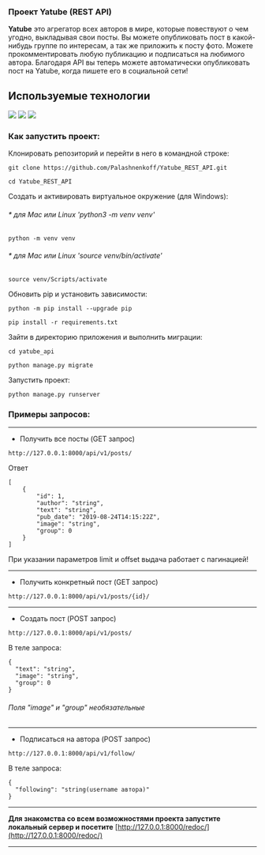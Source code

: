 ### Проект Yatube (REST API)

**Yatube**  это агрегатор всех авторов в мире, которые повествуют о чем угодно, выкладывая свои посты. Вы можете опубликовать пост в какой-нибудь группе по интересам, а так же приложить к посту фото. Можете прокомментировать любую публикацию и подписаться на любимого автора. Благодаря API вы теперь можете автоматически опубликовать пост на Yatube, когда пишете его в социальной сети!

## Используемые технологии

![](https://img.shields.io/badge/Python-3776AB?style=for-the-badge&logo=python&logoColor=white)
![](https://img.shields.io/badge/Django-092E20?style=for-the-badge&logo=django&logoColor=green)
![](https://img.shields.io/badge/DJANGO-REST-ff1709?style=for-the-badge&logo=django&logoColor=white&color=ff1709&labelColor=gray)

### Как запустить проект:
Клонировать репозиторий и перейти в него в командной строке:
```
git clone https://github.com/Palashnenkoff/Yatube_REST_API.git

cd Yatube_REST_API
```
Cоздать и активировать виртуальное окружение (для Windows):
###### * для Mac или Linux 'python3 -m venv venv'  
```
python -m venv venv
```
###### * для Mac или Linux 'source venv/bin/activate' 
```
source venv/Scripts/activate 
```
Обновить pip и установить зависимости:
```
python -m pip install --upgrade pip

pip install -r requirements.txt
```
Зайти в директорию приложения и выполнить миграции:
```
cd yatube_api

python manage.py migrate
```
Запустить проект:
```
python manage.py runserver
```
### Примеры запросов:
***
* Получить все посты (GET запрос)
```
http://127.0.0.1:8000/api/v1/posts/
```
Ответ
```
[
    {
        "id": 1,
        "author": "string",
        "text": "string",
        "pub_date": "2019-08-24T14:15:22Z",
        "image": "string",
        "group": 0
    }
]
```
При указании параметров limit и offset выдача работает с пагинацией!
***
* Получить конкретный пост (GET запрос)
```
http://127.0.0.1:8000/api/v1/posts/{id}/
```
***
* Создать пост (POST запрос)
```
http://127.0.0.1:8000/api/v1/posts/
```
В теле запроса: 
```
{
  "text": "string",
  "image": "string",
  "group": 0
}
```
###### Поля "image" и "group" необязательные
***
* Подписаться на автора (POST запрос)
```
http://127.0.0.1:8000/api/v1/follow/
```
В теле запроса: 
```
{
  "following": "string(username автора)"
}
```
***
**Для знакомства со всем возможностями проекта запустите локальный сервер и посетите** [http://127.0.0.1:8000/redoc/](http://127.0.0.1:8000/redoc/)
***

